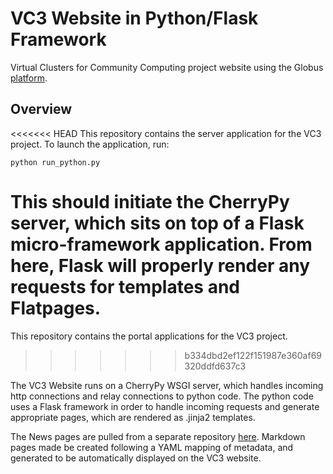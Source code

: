 # VC3 Website in Python/Flask Framework
Virtual Clusters for Community Computing project website using
the Globus [platform](https://www.globus.org/platform).

## Overview
<<<<<<< HEAD
This repository contains the server application for the VC3 project. To launch the application, run:

    python run_python.py

This should initiate the CherryPy server, which sits on top of a Flask micro-framework application. From here, Flask will properly render any requests for templates and Flatpages.
=======
This repository contains the portal applications for the VC3 project.
>>>>>>> b334dbd2ef122f151987e360af69320ddfd637c3

The VC3 Website runs on a CherryPy WSGI server, which handles incoming http connections and relay connections to python code. The python code uses a Flask framework in order to handle incoming requests and generate appropriate pages, which are rendered as .jinja2 templates.

The News pages are pulled from a separate repository [here](https://github.com/vc3-project/vc3-flatpages). Markdown pages made be created following a YAML mapping of metadata, and generated to be automatically displayed on the VC3 website.
